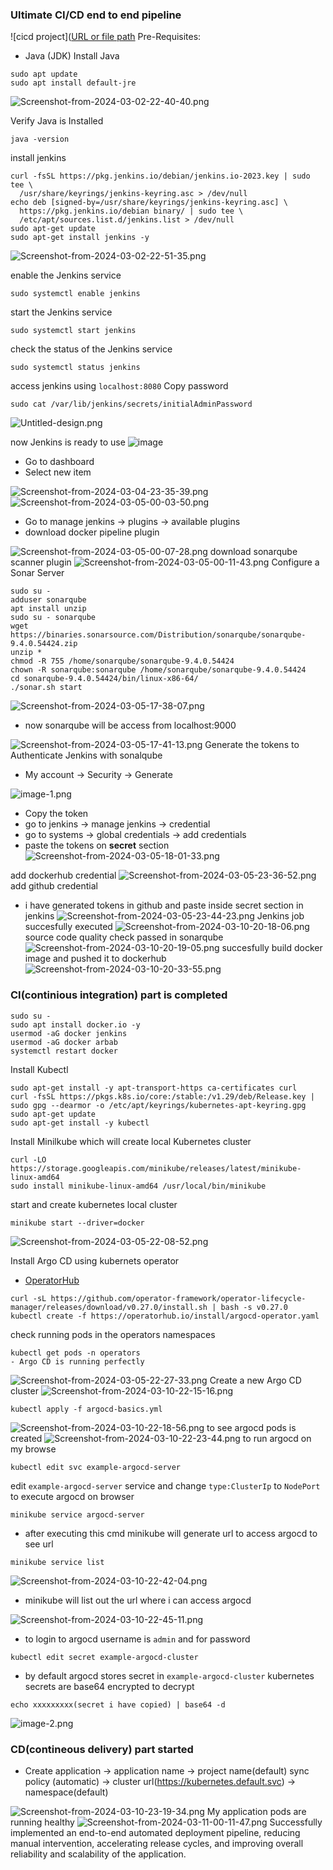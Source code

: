 
### Ultimate CI/CD end to end pipeline
![cicd project]([URL or file path](https://user-images.githubusercontent.com/43399466/228301952-abc02ca2-9942-4a67-8293-f76647b6f9d8.png)
Pre-Requisites:
- Java (JDK)
Install Java

```
sudo apt update
sudo apt install default-jre
```
![Screenshot-from-2024-03-02-22-40-40.png](https://i.postimg.cc/jS3NT0Z8/Screenshot-from-2024-03-02-22-40-40.png)

Verify Java is Installed
```
java -version
```
install jenkins
```
curl -fsSL https://pkg.jenkins.io/debian/jenkins.io-2023.key | sudo tee \
  /usr/share/keyrings/jenkins-keyring.asc > /dev/null
echo deb [signed-by=/usr/share/keyrings/jenkins-keyring.asc] \
  https://pkg.jenkins.io/debian binary/ | sudo tee \
  /etc/apt/sources.list.d/jenkins.list > /dev/null
sudo apt-get update
sudo apt-get install jenkins -y
```
![Screenshot-from-2024-03-02-22-51-35.png](https://i.postimg.cc/jq6xppXy/Screenshot-from-2024-03-02-22-51-35.png)

enable the Jenkins service
```
sudo systemctl enable jenkins
```
start the Jenkins service
```
sudo systemctl start jenkins
```
check the status of the Jenkins service
```
sudo systemctl status jenkins
```
access jenkins using `localhost:8080`
Copy password
```
sudo cat /var/lib/jenkins/secrets/initialAdminPassword
```
![Untitled-design.png](https://i.postimg.cc/d13r0gR0/Untitled-design.png)

now Jenkins is ready to use
![image](https://i.postimg.cc/RZXvdtg9/image.png)
- Go to dashboard
- Select new item

![Screenshot-from-2024-03-04-23-35-39.png](https://i.postimg.cc/W4PT2PXW/Screenshot-from-2024-03-04-23-35-39.png)
![Screenshot-from-2024-03-05-00-03-50.png](https://i.postimg.cc/pLBqdwvV/Screenshot-from-2024-03-05-00-03-50.png)
- Go to manage jenkins -> plugins -> available plugins
- download docker pipeline plugin

![Screenshot-from-2024-03-05-00-07-28.png](https://i.postimg.cc/43D52sb5/Screenshot-from-2024-03-05-00-07-28.png)
download sonarqube scanner plugin
![Screenshot-from-2024-03-05-00-11-43.png](https://i.postimg.cc/1tc970N3/Screenshot-from-2024-03-05-00-11-43.png)
Configure a Sonar Server
```
sudo su -
adduser sonarqube
apt install unzip
sudo su - sonarqube
wget https://binaries.sonarsource.com/Distribution/sonarqube/sonarqube-9.4.0.54424.zip
unzip *
chmod -R 755 /home/sonarqube/sonarqube-9.4.0.54424
chown -R sonarqube:sonarqube /home/sonarqube/sonarqube-9.4.0.54424
cd sonarqube-9.4.0.54424/bin/linux-x86-64/
./sonar.sh start
```
![Screenshot-from-2024-03-05-17-38-07.png](https://i.postimg.cc/5NRc0Kvv/Screenshot-from-2024-03-05-17-38-07.png)
- now sonarqube will be access from localhost:9000

![Screenshot-from-2024-03-05-17-41-13.png](https://i.postimg.cc/QCw5zr9h/Screenshot-from-2024-03-05-17-41-13.png)
Generate the tokens to Authenticate Jenkins with sonalqube
- My account -> Security -> Generate

![image-1.png](https://i.postimg.cc/FR4887ks/image-1.png)
- Copy the token
- go to jenkins -> manage jenkins -> credential
- go to systems -> global credentials -> add credentials
- paste the tokens on **secret** section
![Screenshot-from-2024-03-05-18-01-33.png](https://i.postimg.cc/QCM10Zsx/Screenshot-from-2024-03-05-18-01-33.png)

add dockerhub credential
![Screenshot-from-2024-03-05-23-36-52.png](https://i.postimg.cc/856XF7J6/Screenshot-from-2024-03-05-23-36-52.png)
add github credential
- i have generated tokens in github and paste inside secret section in jenkins
![Screenshot-from-2024-03-05-23-44-23.png](https://i.postimg.cc/76q3Mbbc/Screenshot-from-2024-03-05-23-44-23.png)
Jenkins job succesfully executed
![Screenshot-from-2024-03-10-20-18-06.png](https://i.postimg.cc/mrhrxfzK/Screenshot-from-2024-03-10-20-18-06.png)
source code quality check passed in sonarqube
![Screenshot-from-2024-03-10-20-19-05.png](https://i.postimg.cc/xCTc1J4p/Screenshot-from-2024-03-10-20-19-05.png)
succesfully build docker image and pushed it to dockerhub
![Screenshot-from-2024-03-10-20-33-55.png](https://i.postimg.cc/pTQF1Mnz/Screenshot-from-2024-03-10-20-33-55.png)
### CI(continious integration) part is completed
```
sudo su -
sudo apt install docker.io -y
usermod -aG docker jenkins
usermod -aG docker arbab
systemctl restart docker
```
Install Kubectl
```
sudo apt-get install -y apt-transport-https ca-certificates curl
curl -fsSL https://pkgs.k8s.io/core:/stable:/v1.29/deb/Release.key | sudo gpg --dearmor -o /etc/apt/keyrings/kubernetes-apt-keyring.gpg
sudo apt-get update
sudo apt-get install -y kubectl
```
Install Minilkube which will create local Kubernetes cluster
```
curl -LO https://storage.googleapis.com/minikube/releases/latest/minikube-linux-amd64
sudo install minikube-linux-amd64 /usr/local/bin/minikube
```
start and create kubernetes local cluster

```
minikube start --driver=docker
```
![Screenshot-from-2024-03-05-22-08-52.png](https://i.postimg.cc/bvySknB2/Screenshot-from-2024-03-05-22-08-52.png)

Install Argo CD using kubernets operator
- [OperatorHub](https://operatorhub.io/operator/argocd-operator)
```
curl -sL https://github.com/operator-framework/operator-lifecycle-manager/releases/download/v0.27.0/install.sh | bash -s v0.27.0
kubectl create -f https://operatorhub.io/install/argocd-operator.yaml
```
check running pods in the operators namespaces
```
kubectl get pods -n operators
- Argo CD is running perfectly
```
![Screenshot-from-2024-03-05-22-27-33.png](https://i.postimg.cc/MTDqQWT6/Screenshot-from-2024-03-05-22-27-33.png)
Create a new Argo CD cluster
![Screenshot-from-2024-03-10-22-15-16.png](https://i.postimg.cc/gjQj6KJ0/Screenshot-from-2024-03-10-22-15-16.png)
```
kubectl apply -f argocd-basics.yml
```
![Screenshot-from-2024-03-10-22-18-56.png](https://i.postimg.cc/gJBT9g44/Screenshot-from-2024-03-10-22-18-56.png)
to see argocd pods is created
![Screenshot-from-2024-03-10-22-23-44.png](https://i.postimg.cc/T3L7mjdW/Screenshot-from-2024-03-10-22-23-44.png)
to run argocd on my browse
```
kubectl edit svc example-argocd-server
```
edit `example-argocd-server` service and change `type:ClusterIp` to `NodePort`
to execute argocd on browser 
```
minikube service argocd-server
```
- after executing this cmd minikube will generate url to access argocd
to see url
```
minikube service list
```
![Screenshot-from-2024-03-10-22-42-04.png](https://i.postimg.cc/rp7WRbVv/Screenshot-from-2024-03-10-22-42-04.png)
- minikube will list out the url where i can access argocd

![Screenshot-from-2024-03-10-22-45-11.png](https://i.postimg.cc/V6xkRQ2c/Screenshot-from-2024-03-10-22-45-11.png)
- to login to argocd username is `admin` and for password
```
kubectl edit secret example-argocd-cluster
```

- by default argocd stores secret in `example-argocd-cluster`
kubernetes secrets are base64 encrypted to decrypt
```
echo xxxxxxxxx(secret i have copied) | base64 -d
```
![image-2.png](https://i.postimg.cc/s2qBpRzq/image-2.png)
### CD(contineous delivery) part started
- Create application -> application name -> project name(default) sync policy (automatic) -> cluster url(https://kubernetes.default.svc) -> namespace(default)

![Screenshot-from-2024-03-10-23-19-34.png](https://i.postimg.cc/WzPytccG/Screenshot-from-2024-03-10-23-19-34.png)
My application pods are running healthy
![Screenshot-from-2024-03-11-00-11-47.png](https://i.postimg.cc/V5QvvRYr/Screenshot-from-2024-03-11-00-11-47.png)
Successfully implemented an end-to-end automated deployment pipeline, reducing manual intervention, accelerating release cycles, and improving overall reliability and scalability of the application. 
